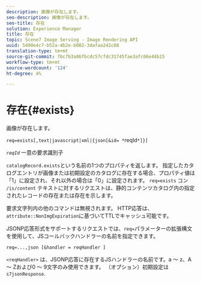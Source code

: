 ```yaml
---
description: 画像が存在します。
seo-description: 画像が存在します。
seo-title: 存在
solution: Experience Manager
title: 存在
topic: Scene7 Image Serving - Image Rendering API
uuid: 5490e4c7-b52a-4b2e-b002-34afaa242c08
translation-type: tm+mt
source-git-commit: 7bc7b3a86fbcdc57cfdc31745fae3afc06e44b15
workflow-type: tm+mt
source-wordcount: '124'
ht-degree: 4%

---
```



# 存在{#exists}

画像が存在します。

`req=exists[,text|javascript|xml|{json[&id= *`reqId`*]}]`

*`reqId`* 一意の要求識別子

`catalogRecord.exists`という名前の1つのプロパティを返します。 指定したカタログエントリが画像または初期設定のカタログに存在する場合、プロパティ値は「1」に設定され、それ以外の場合は「0」に設定されます。 `req=exists` コン `/is/content` テキストに対するリクエストは、静的コンテンツカタログ内の指定されたレコードの存在または存在を示します。

要求文字列内の他のコマンドは無視されます。 HTTP応答は、`attribute::NonImgExpiration`に基づいてTTLでキャッシュ可能です。

JSONP応答形式をサポートするリクエストでは、`req=`パラメーターの拡張構文を使用して、JSコールバックハンドラーの名前を指定できます。

`req=...,json [&handler = reqHandler ]`

`<reqHandler>` は、JSONP応答に存在するJSハンドラーの名前です。a ～ z、A ～ Zおよび0 ～ 9文字のみ使用できます。 （オプション）初期設定は `s7jsonResponse`.
